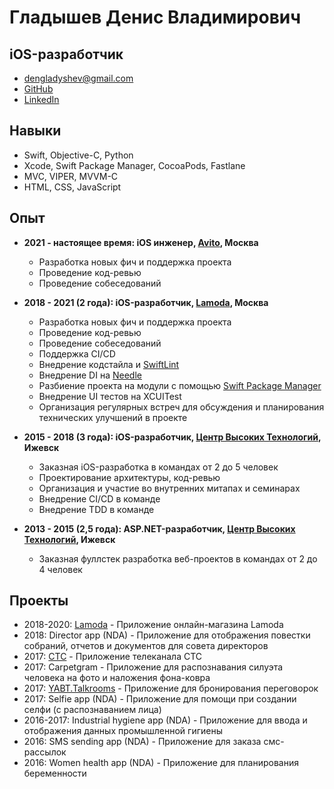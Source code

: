# Гладышев Денис Владимирович

## iOS-разработчик

- dengladyshev@gmail.com
- [GitHub](https://github.com/dengladyshev)
- [LinkedIn](https://www.linkedin.com/in/dengladyshev)

## Навыки

- Swift, Objective-C, Python
- Xcode, Swift Package Manager, CocoaPods, Fastlane
- MVC, VIPER, MVVM-С
- HTML, CSS, JavaScript

## Опыт

- **2021 - настоящее время: iOS инженер, [Avito](https://www.avito.ru), Москва**
	- Разработка новых фич и поддержка проекта
	- Проведение код-ревью
	- Проведение собеседований

- **2018 - 2021 (2 года): iOS-разработчик, [Lamoda](https://www.lamoda.ru), Москва**

	- Разработка новых фич и поддержка проекта
	- Проведение код-ревью
	- Проведение собеседований
	- Поддержка CI/CD
	- Внедрение кодстайла и [SwiftLint](https://github.com/realm/SwiftLint)
	- Внедрение DI на [Needle](https://github.com/uber/needle)
	- Разбиение проекта на модули с помощью [Swift Package Manager](https://swift.org/package-manager/)
	- Внедрение UI тестов на XCUITest
	- Организация регулярных встреч для обсуждения и планирования технических улучшений в проекте

- **2015 - 2018 (3 года): iOS-разработчик, [Центр Высоких Технологий](https://htc-cs.ru), Ижевск**

	- Заказная iOS-разработка в командах от 2 до 5 человек
	- Проектирование архитектуры, код-ревью
	- Организация и участие во внутренних митапах и семинарах
	- Внедрение CI/CD в команде
	- Внедрение TDD в команде

- **2013 - 2015 (2,5 года): ASP.NET-разработчик, [Центр Высоких Технологий](https://htc-cs.ru), Ижевск**

	- Заказная фуллстек разработка веб-проектов в командах от 2 до 4 человек

## Проекты

- 2018-2020: [Lamoda](https://apps.apple.com/ru/app/lamoda-одежда-и-обувь-онлайн/id777645417) - Приложение онлайн-магазина Lamoda
- 2018: Director app (NDA) - Приложение для отображения повестки собраний, отчетов и документов для совета директоров
- 2017: [CTC](https://itunes.apple.com/ru/app/стс-телеканал-сериалы-онлайн/id784379020) - Приложение телеканала СТС
- 2017: Carpetgram - Приложение для распознавания силуэта человека на фото и наложения фона-ковра
- 2017: [YABT.Talkrooms](https://itunes.apple.com/ru/app/yabt-talkrooms/id1233673360) - Приложение для бронирования переговорок
- 2017: Selfie app (NDA) - Приложение для помощи при создании селфи (с распознаванием лица)
- 2016-2017: Industrial hygiene app (NDA) - Приложение для ввода и отображения данных промышленной гигиены
- 2016: SMS sending app (NDA) - Приложение для заказа смс-рассылок
- 2016: Women health app (NDA) - Приложение для планирования беременности
